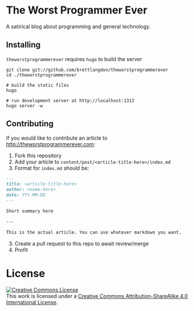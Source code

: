 The Worst Programmer Ever
=========================

A satirical blog about programming and general technology.

## Installing

`theworstprogrammerever` requires `hugo` to build the server

```shell
git clone git://github.com/brettlangdon/theworstprogrammerever
cd ./theworstprogrammerever

# build the static files
hugo

# run development server at http://localhost:1313
hugo server -w
```

## Contributing

If you would like to contribute an article to http://theworstprogrammerever.com:

1. Fork this repository
2. Add your article to `content/post/<article-title-here>/index.md`
  1. Format for `index.md` should be:
  ```markdown
  ---
  title: <article-title-here>
  author: <name-here>
  date: YYY-MM-DD
  ---

  Short summary here

  ---

  This is the actual article. You can use whatever markdown you want.
  ```
3. Create a pull request to this repo to await review/merge
4. Profit


# License

<a rel="license" href="http://creativecommons.org/licenses/by-sa/4.0/">
  <img alt="Creative Commons License" style="border-width:0" src="https://i.creativecommons.org/l/by-sa/4.0/88x31.png" />
</a>
<br />
This work is licensed under a <a rel="license" href="http://creativecommons.org/licenses/by-sa/4.0/">Creative Commons Attribution-ShareAlike 4.0 International License</a>.
